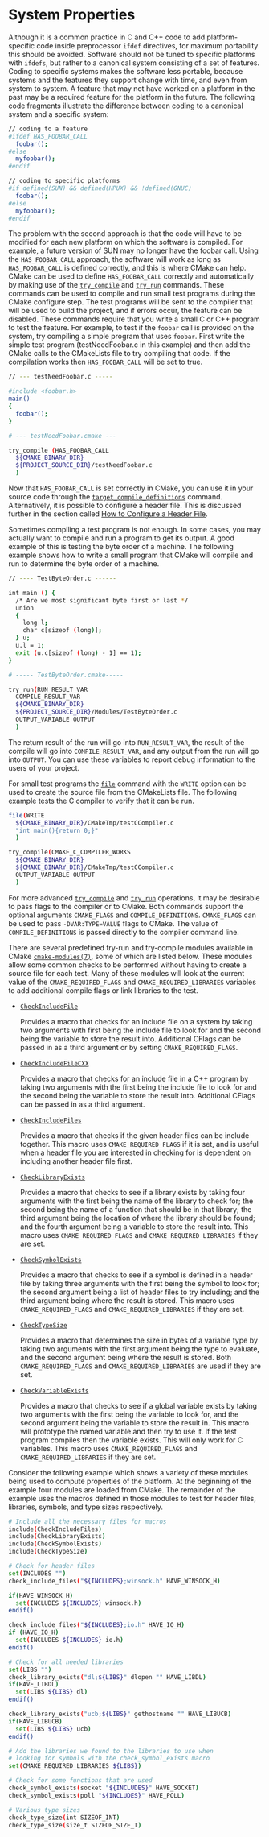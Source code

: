 # System Properties
Although it is a common practice in C and C++ code to add platform-specific code inside preprocessor `ifdef` directives, for maximum portability this should be avoided. Software should not be tuned to specific platforms with `ifdefs`, but rather to a canonical system consisting of a set of features. Coding to specific systems makes the software less portable, because systems and the features they support change with time, and even from system to system. A feature that may not have worked on a platform in the past may be a required feature for the platform in the future. The following code fragments illustrate the difference between coding to a canonical system and a specific system:
```sh
// coding to a feature
#ifdef HAS_FOOBAR_CALL
  foobar();
#else
  myfoobar();
#endif

// coding to specific platforms
#if defined(SUN) && defined(HPUX) && !defined(GNUC)
  foobar();
#else
  myfoobar();
#endif
```
The problem with the second approach is that the code will have to be modified for each new platform on which the software is compiled. For example, a future version of SUN may no longer have the foobar call. Using the `HAS_FOOBAR_CALL` approach, the software will work as long as `HAS_FOOBAR_CALL` is defined correctly, and this is where CMake can help. CMake can be used to define `HAS_FOOBAR_CALL` correctly and automatically by making use of the [`try_compile`](https://cmake.org/cmake/help/latest/command/try_compile.html#command:try_compile) and [`try_run`](https://cmake.org/cmake/help/latest/command/try_run.html#command:try_run) commands. These commands can be used to compile and run small test programs during the CMake configure step. The test programs will be sent to the compiler that will be used to build the project, and if errors occur, the feature can be disabled. These commands require that you write a small C or C++ program to test the feature. For example, to test if the `foobar` call is provided on the system, try compiling a simple program that uses `foobar`. First write the simple test program (testNeedFoobar.c in this example) and then add the CMake calls to the CMakeLists file to try compiling that code. If the compilation works then `HAS_FOOBAR_CALL` will be set to true.
```sh
// --- testNeedFoobar.c -----

#include <foobar.h>
main()
{
  foobar();
}
```

```sh
# --- testNeedFoobar.cmake ---

try_compile (HAS_FOOBAR_CALL
  ${CMAKE_BINARY_DIR}
  ${PROJECT_SOURCE_DIR}/testNeedFoobar.c
  )
```

Now that `HAS_FOOBAR_CALL` is set correctly in CMake, you can use it in your source code through the [`target_compile_definitions`](https://cmake.org/cmake/help/latest/command/target_compile_definitions.html#command:target_compile_definitions) command. Alternatively, it is possible to configure a header file. This is discussed further in the section called [How to Configure a Header File](./configure-header-file.md).

Sometimes compiling a test program is not enough. In some cases, you may actually want to compile and run a program to get its output. A good example of this is testing the byte order of a machine. The following example shows how to write a small program that CMake will compile and run to determine the byte order of a machine.
```sh
// ---- TestByteOrder.c ------

int main () {
  /* Are we most significant byte first or last */
  union
  {
    long l;
    char c[sizeof (long)];
  } u;
  u.l = 1;
  exit (u.c[sizeof (long) - 1] == 1);
}
```

```sh
# ----- TestByteOrder.cmake-----

try_run(RUN_RESULT_VAR
  COMPILE_RESULT_VAR
  ${CMAKE_BINARY_DIR}
  ${PROJECT_SOURCE_DIR}/Modules/TestByteOrder.c
  OUTPUT_VARIABLE OUTPUT
  )
```

The return result of the run will go into `RUN_RESULT_VAR`, the result of the compile will go into `COMPILE_RESULT_VAR`, and any output from the run will go into `OUTPUT`. You can use these variables to report debug information to the users of your project.

For small test programs the [`file`](https://cmake.org/cmake/help/latest/command/file.html#command:file) command with the `WRITE` option can be used to create the source file from the CMakeLists file. The following example tests the C compiler to verify that it can be run.
```sh
file(WRITE
  ${CMAKE_BINARY_DIR}/CMakeTmp/testCCompiler.c
  "int main(){return 0;}"
  )

try_compile(CMAKE_C_COMPILER_WORKS
  ${CMAKE_BINARY_DIR}
  ${CMAKE_BINARY_DIR}/CMakeTmp/testCCompiler.c
  OUTPUT_VARIABLE OUTPUT
  )
```

For more advanced [`try_compile`](https://cmake.org/cmake/help/latest/command/try_compile.html#command:try_compile) and [`try_run`](https://cmake.org/cmake/help/latest/command/try_run.html#command:try_run) operations, it may be desirable to pass flags to the compiler or to CMake. Both commands support the optional arguments `CMAKE_FLAGS` and `COMPILE_DEFINITIONS`. `CMAKE_FLAGS` can be used to pass `-DVAR:TYPE=VALUE` flags to CMake. The value of `COMPILE_DEFINITIONS` is passed directly to the compiler command line.

There are several predefined try-run and try-compile modules available in CMake [`cmake-modules(7)`](https://cmake.org/cmake/help/latest/manual/cmake-modules.7.html#manual:cmake-modules(7)), some of which are listed below. These modules allow some common checks to be performed without having to create a source file for each test. Many of these modules will look at the current value of the `CMAKE_REQUIRED_FLAGS` and `CMAKE_REQUIRED_LIBRARIES` variables to add additional compile flags or link libraries to the test.

- [`CheckIncludeFile`](https://cmake.org/cmake/help/latest/module/CheckIncludeFile.html#module:CheckIncludeFile)

    Provides a macro that checks for an include file on a system by taking two arguments with first being the include file to look for and the second being the variable to store the result into. Additional CFlags can be passed in as a third argument or by setting `CMAKE_REQUIRED_FLAGS`.

- [`CheckIncludeFileCXX`](https://cmake.org/cmake/help/latest/module/CheckIncludeFileCXX.html#module:CheckIncludeFileCXX)

    Provides a macro that checks for an include file in a C++ program by taking two arguments with the first being the include file to look for and the second being the variable to store the result into. Additional CFlags can be passed in as a third argument.

- [`CheckIncludeFiles`](https://cmake.org/cmake/help/latest/module/CheckIncludeFiles.html#module:CheckIncludeFiles)

    Provides a macro that checks if the given header files can be include together. This macro uses `CMAKE_REQUIRED_FLAGS` if it is set, and is useful when a header file you are interested in checking for is dependent on including another header file first.

- [`CheckLibraryExists`](https://cmake.org/cmake/help/latest/module/CheckLibraryExists.html#module:CheckLibraryExists)

    Provides a macro that checks to see if a library exists by taking four arguments with the first being the name of the library to check for; the second being the name of a function that should be in that library; the third argument being the location of where the library should be found; and the fourth argument being a variable to store the result into. This macro uses `CMAKE_REQUIRED_FLAGS` and `CMAKE_REQUIRED_LIBRARIES` if they are set.

- [`CheckSymbolExists`](https://cmake.org/cmake/help/latest/module/CheckSymbolExists.html#module:CheckSymbolExists)

    Provides a macro that checks to see if a symbol is defined in a header file by taking three arguments with the first being the symbol to look for; the second argument being a list of header files to try including; and the third argument being where the result is stored. This macro uses `CMAKE_REQUIRED_FLAGS` and `CMAKE_REQUIRED_LIBRARIES` if they are set.

- [`CheckTypeSize`](https://cmake.org/cmake/help/latest/module/CheckTypeSize.html#module:CheckTypeSize)

    Provides a macro that determines the size in bytes of a variable type by taking two arguments with the first argument being the type to evaluate, and the second argument being where the result is stored. Both `CMAKE_REQUIRED_FLAGS` and `CMAKE_REQUIRED_LIBRARIES` are used if they are set.

- [`CheckVariableExists`](https://cmake.org/cmake/help/latest/module/CheckVariableExists.html#module:CheckVariableExists)

    Provides a macro that checks to see if a global variable exists by taking two arguments with the first being the variable to look for, and the second argument being the variable to store the result in. This macro will prototype the named variable and then try to use it. If the test program compiles then the variable exists. This will only work for C variables. This macro uses `CMAKE_REQUIRED_FLAGS` and `CMAKE_REQUIRED_LIBRARIES` if they are set.

Consider the following example which shows a variety of these modules being used to compute properties of the platform. At the beginning of the example four modules are loaded from CMake. The remainder of the example uses the macros defined in those modules to test for header files, libraries, symbols, and type sizes respectively.
```sh
# Include all the necessary files for macros
include(CheckIncludeFiles)
include(CheckLibraryExists)
include(CheckSymbolExists)
include(CheckTypeSize)

# Check for header files
set(INCLUDES "")
check_include_files("${INCLUDES};winsock.h" HAVE_WINSOCK_H)

if(HAVE_WINSOCK_H)
  set(INCLUDES ${INCLUDES} winsock.h)
endif()

check_include_files("${INCLUDES};io.h" HAVE_IO_H)
if (HAVE_IO_H)
  set(INCLUDES ${INCLUDES} io.h)
endif()

# Check for all needed libraries
set(LIBS "")
check_library_exists("dl;${LIBS}" dlopen "" HAVE_LIBDL)
if(HAVE_LIBDL)
  set(LIBS ${LIBS} dl)
endif()

check_library_exists("ucb;${LIBS}" gethostname "" HAVE_LIBUCB)
if(HAVE_LIBUCB)
  set(LIBS ${LIBS} ucb)
endif()

# Add the libraries we found to the libraries to use when
# looking for symbols with the check_symbol_exists macro
set(CMAKE_REQUIRED_LIBRARIES ${LIBS})

# Check for some functions that are used
check_symbol_exists(socket "${INCLUDES}" HAVE_SOCKET)
check_symbol_exists(poll "${INCLUDES}" HAVE_POLL)

# Various type sizes
check_type_size(int SIZEOF_INT)
check_type_size(size_t SIZEOF_SIZE_T)
```
